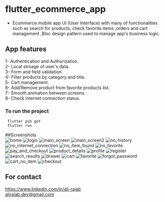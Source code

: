 # flutter_ecommerce_app
- Ecommerce mobile app UI (User Interface) with many of functionalities such as search  for products, check favorite items ,orders and cart management ,Bloc design pattern used to manage app's business logic.
## App features

1- Authentication and Authorization.
<br>
2- Local stroage of user's data.
<br>
3- Form and field validation.
<br>
4- Filter products by category and title.
<br>
5- Cart management.
<br>
6- Add/Remove product from favorite products list.
<br>
7- Smooth animation between screens.
<br>
8- Check internet connection status.

### To run the project
<code> flutter pub get</code>
<br/>
<code> flutter run</code>

##Screenshots <br>
![home](https://user-images.githubusercontent.com/48997939/195916120-b7d5ab1a-b5dd-40f1-9662-daf882788970.jpg)
![login](https://user-images.githubusercontent.com/48997939/195916123-bcdd2f19-546b-4c83-9f03-67043d84818b.png)
![main_screen](https://user-images.githubusercontent.com/48997939/195916125-dd24d4d9-1979-47ff-af28-2a855b1f496a.png)
![main_screen2](https://user-images.githubusercontent.com/48997939/195916132-542a868a-8bb4-405b-ab13-ae70e8e3fd81.png)
![no_history](https://user-images.githubusercontent.com/48997939/195916145-1ca0127d-212e-4b2d-8150-486700ebbc1e.png)
![no_internet_connection](https://user-images.githubusercontent.com/48997939/195916152-6e86f3c4-6677-48e2-8879-bcff3c1035be.png)
![no_item_found](https://user-images.githubusercontent.com/48997939/195916155-1d91d7c4-8fb1-4b42-b1c8-6a00e52cc4c3.png)
![no_favorite](https://user-images.githubusercontent.com/48997939/195916141-7dad988b-eb6d-45df-beb2-a4e837406297.png)
![pay_and_checkout](https://user-images.githubusercontent.com/48997939/195916157-2c1683fb-6c11-4fa3-ad80-41b5ec20c3af.png)
![product_details](https://user-images.githubusercontent.com/48997939/195916163-64012ed1-40fd-4f3e-ae8a-e151cb986289.png)
![profile](https://user-images.githubusercontent.com/48997939/195916169-01613f5a-e326-4f07-a694-577a78849f98.png)
![register](https://user-images.githubusercontent.com/48997939/195916173-5ea283d0-7102-48fc-9675-f053ad220902.png)
![search_results](https://user-images.githubusercontent.com/48997939/195916177-c3ede894-08c7-40ef-871c-f55e04c30bbd.png)
![drawer](https://user-images.githubusercontent.com/48997939/195916192-447df150-e991-43c9-a172-95c2392eb740.png)
![cart](https://user-images.githubusercontent.com/48997939/195916185-b9139a35-8975-4080-9edb-54a9cdac6ddf.png)
![favorite](https://user-images.githubusercontent.com/48997939/195916193-a64ab5e9-d5e2-4b44-a87d-9d532551ee6a.png)
![forgot_password](https://user-images.githubusercontent.com/48997939/195916195-c4c47832-39ea-4654-988b-dd701f568446.png)
![cart_no_item](https://user-images.githubusercontent.com/48997939/195916187-38fd9da2-3705-487d-8531-6cb8608e5d66.png)
![checkout](https://user-images.githubusercontent.com/48997939/195916188-fd913d6f-bfb6-4e31-973e-c17059e08c8f.png)
<br>

## For contact
https://www.linkedin.com/in/ali-rajab
<br>
alirajab.dev@gmail.com
